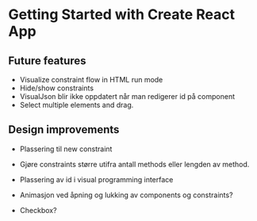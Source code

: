 # Getting Started with Create React App

## Future features
* Visualize constraint flow in HTML run mode
* Hide/show constraints
* VisualJson blir ikke oppdatert når man redigerer id på component
* Select multiple elements and drag.

## Design improvements
* Plassering til new constraint
* Gjøre constraints større utifra antall methods eller lengden av method.
* Plassering av id i visual programming interface
* Animasjon ved åpning og lukking av components og constraints?

* Checkbox?
